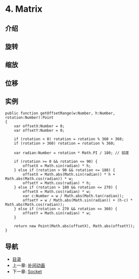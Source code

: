 # 4. Matrix

## 介绍

## 旋转

## 缩放

## 位移

## 实例

	public function getOffsetRange(w:Number, h:Number, rotation:Number):Point
    {
        var offsetX:Number = 0;
        var offsetY:Number = 0;

        if (rotation < 0) rotation = rotation % 360 + 360;
        if (rotation > 360) rotation = rotation % 360;

        var radian:Number = rotation * Math.PI / 180; // 弧度

        if (rotation >= 0 && rotation <= 90) {
            offsetX = Math.sin(radian) * h;
        } else if (rotation > 90 && rotation <= 180) {
            offsetX = Math.abs(Math.sin(radian)) * h + Math.abs(Math.cos(radian)) * w;
            offsetY = Math.cos(radian) * h;
        } else if (rotation > 180 && rotation <= 270) {
            offsetX = Math.cos(radian) * w;
            var c:Number = w / Math.abs(Math.tan(radian));
            offsetY = w / Math.abs(Math.sin(radian)) + (h-c) * Math.abs(Math.cos(radian));
        } else if (rotation > 270 && rotation <= 360) {
            offsetY = Math.sin(radian) * w;
        }

        return new Point(Math.abs(offsetX), Math.abs(offsetY));
    }

## 导航
* [目录](00.md)
* 上一章: [补间动画](03.md)
* 下一章: [Socket](05.md)